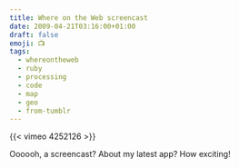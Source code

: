 ```yaml
---
title: Where on the Web screencast
date: 2009-04-21T03:16:00+01:00
draft: false
emoji: 📺
tags:
  - whereontheweb
  - ruby
  - processing
  - code
  - map
  - geo
  - from-tumblr
---
```

{{< vimeo 4252126 >}}

Oooooh, a screencast? About my latest app? How exciting!
